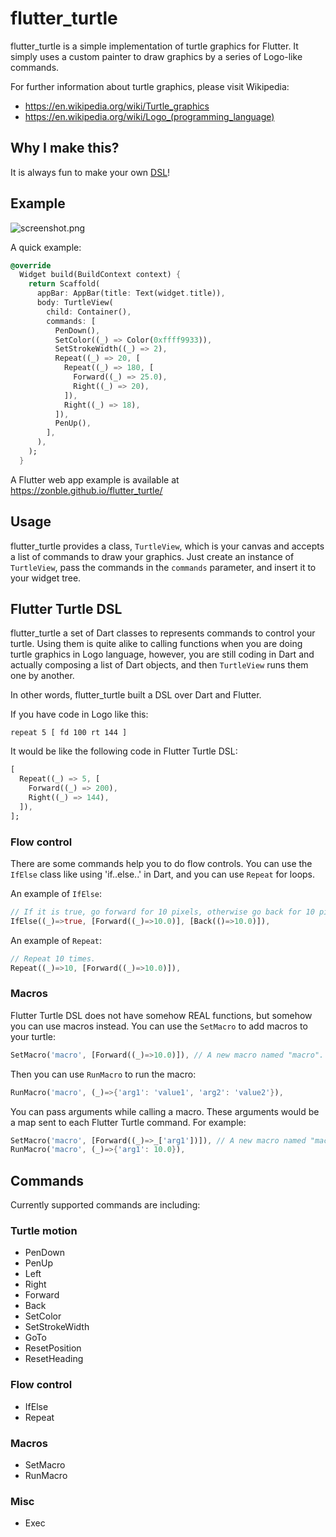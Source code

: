 # flutter_turtle

flutter_turtle is a simple implementation of turtle graphics for Flutter. It
simply uses a custom painter to draw graphics by a series of Logo-like commands.

For further information about turtle graphics, please visit Wikipedia:

- https://en.wikipedia.org/wiki/Turtle_graphics
- https://en.wikipedia.org/wiki/Logo_(programming_language)

## Why I make this?

It is always fun to make your own [DSL](https://en.wikipedia.org/wiki/Domain-specific_language)!

## Example

![screenshot.png](https://raw.githubusercontent.com/zonble/flutter_turtle/master/screenshot.png)

A quick example:

```dart
@override
  Widget build(BuildContext context) {
    return Scaffold(
      appBar: AppBar(title: Text(widget.title)),
      body: TurtleView(
        child: Container(),
        commands: [
          PenDown(),
          SetColor((_) => Color(0xffff9933)),
          SetStrokeWidth((_) => 2),
          Repeat((_) => 20, [
            Repeat((_) => 180, [
              Forward((_) => 25.0),
              Right((_) => 20),
            ]),
            Right((_) => 18),
          ]),
          PenUp(),
        ],
      ),
    );
  }
```

A Flutter web app example is available at https://zonble.github.io/flutter_turtle/ 

## Usage

flutter_turtle provides a class, `TurtleView`, which is your canvas and accepts
a list of commands to draw your graphics. Just create an instance of
`TurtleView`, pass the commands in the `commands` parameter, and insert it to
your widget tree.

## Flutter Turtle DSL

flutter_turtle a set of Dart classes to represents commands to control your
turtle. Using them is quite alike to calling functions when you are doing turtle
graphics in Logo language, however, you are still coding in Dart and actually
composing a list of Dart objects, and then `TurtleView` runs them one by
another.

In other words, flutter_turtle built a DSL over Dart and Flutter.

If you have code in Logo like this:

``` logo
repeat 5 [ fd 100 rt 144 ]
```

It would be like the following code in Flutter Turtle DSL:

``` dart
[
  Repeat((_) => 5, [
    Forward((_) => 200),
    Right((_) => 144),
  ]),
];
```

### Flow control

There are some commands help you to do flow controls. You can use the `IfElse`
class like using 'if..else..' in Dart, and you can use `Repeat` for loops.

An example of `IfElse`:

``` dart
// If it is true, go forward for 10 pixels, otherwise go back for 10 pixels.
IfElse((_)=>true, [Forward((_)=>10.0)], [Back(()=>10.0)]),
```

An example of `Repeat`:

``` dart
// Repeat 10 times.
Repeat((_)=>10, [Forward((_)=>10.0)]),
```

### Macros

Flutter Turtle DSL does not have somehow REAL functions, but somehow you can use
macros instead. You can use the `SetMacro` to add macros to your turtle:

``` dart
SetMacro('macro', [Forward((_)=>10.0)]), // A new macro named "macro".
```

Then you can use `RunMacro` to run the macro:

``` dart
RunMacro('macro', (_)=>{'arg1': 'value1', 'arg2': 'value2'}),
```

You can pass arguments while calling a macro. These arguments would be a map
sent to each Flutter Turtle command. For example:

``` dart
SetMacro('macro', [Forward((_)=>_['arg1'])]), // A new macro named "macro".
RunMacro('macro', (_)=>{'arg1': 10.0}),
```

## Commands

Currently supported commands are including:

### Turtle motion

- PenDown
- PenUp
- Left
- Right
- Forward
- Back
- SetColor
- SetStrokeWidth
- GoTo
- ResetPosition
- ResetHeading

### Flow control

- IfElse
- Repeat

### Macros

- SetMacro
- RunMacro

### Misc

- Exec
